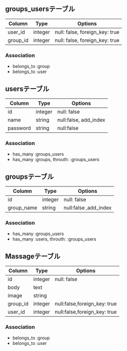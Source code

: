 
## groups_usersテーブル

|Column|Type|Options|
|------|----|-------|
|user_id|integer|null: false, foreign_key: true|
|group_id|integer|null: false, foreign_key: true|

### Association
- belongs_to :group
- belongs_to :user


## usersテーブル

|Column|Type|Options|
|------|----|-------|
|id|integer|null: false|
|name|string|null:false, add_index|
|password|string|null:false|

### Association
- has_many :groups_users
- has_many :groups, throuth: :groups_users


## groupsテーブル

|Column|Type|Options|
|------|----|-------|
|id|integer|null: false|
|group_name|string|null:false ,add_index|


### Association
- has_many :groups_users
- has_many :users, throuth: :groups_users


## Massageテーブル

|Column|Type|Options|
|------|----|-------|
|id|integer|null: false|
|body|text||
|image|string||
|group_id|integer|null:false,foreign_key: true|
|user_id|integer|null:false,foreign_key: true|



### Association
- belongs_to :group
- belongs_to :user